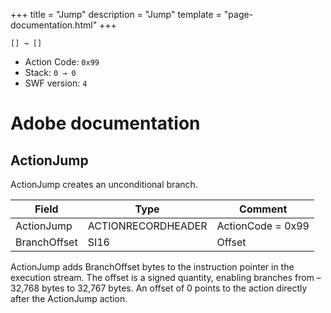 +++
title = "Jump"
description = "Jump"
template = "page-documentation.html"
+++

```
[] → []
```

- Action Code: `0x99`
- Stack: `0 → 0`
- SWF version: `4`

# Adobe documentation

## ActionJump

ActionJump creates an unconditional branch.

| Field              | Type               | Comment           |
|--------------------|--------------------|-------------------|
| ActionJump         | ACTIONRECORDHEADER | ActionCode = 0x99 |
| BranchOffset       | SI16               | Offset            |

ActionJump adds BranchOffset bytes to the instruction pointer in the execution stream. The offset is a signed
quantity, enabling branches from –32,768 bytes to 32,767 bytes. An offset of 0 points to the action directly after
the ActionJump action.

